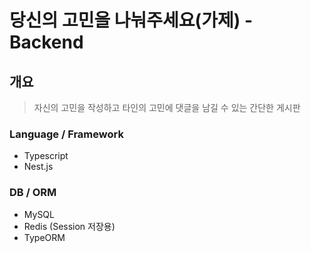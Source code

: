 # 당신의 고민을 나눠주세요(가제) - Backend

## 개요

> 자신의 고민을 작성하고 타인의 고민에 댓글을 남길 수 있는 간단한 게시판

### Language / Framework

- Typescript
- Nest.js

### DB / ORM

- MySQL
- Redis (Session 저장용)
- TypeORM
